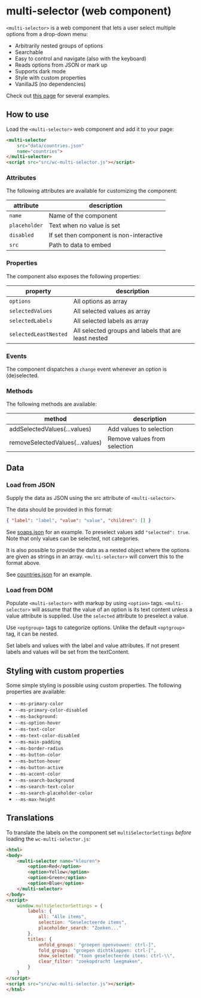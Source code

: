 # multi-selector (web component)

`<multi-selector>` is a web component that lets a user select multiple options from a drop-down menu:

* Arbitrarily nested groups of options
* Searchable
* Easy to control and navigate (also with the keyboard)
* Reads options from JSON or mark up
* Supports dark mode
* Style with custom properties
* VanillaJS (no dependencies)

Check out [this page](https://lcvriend.github.io/wc-multi-selector/) for several examples.

## How to use
Load the `<multi-selector>` web component and add it to your page:

```html
<multi-selector
    src="data/countries.json"
    name="countries">
</multi-selector>
<script src="src/wc-multi-selector.js"></script>
```

### Attributes
The following attributes are available for customizing the component:

attribute     | description
--------------|-------------
`name`        | Name of the component
`placeholder` | Text when no value is set
`disabled`    | If set then component is non-interactive
`src`         | Path to data to embed

### Properties
The component also exposes the following properties:

property              | description
----------------------|-------------
`options`             | All options as array
`selectedValues`      | All selected values as array
`selectedLabels`      | All selected labels as array
`selectedLeastNested` | All selected groups and labels that are least nested

### Events
The component dispatches a `change` event whenever an option is (de)selected.

### Methods
The following methods are available:

method                          | description
--------------------------------|-----------------------------
addSelectedValues(...values)    | Add values to selection
removeSelectedValues(...values) | Remove values from selection

## Data
### Load from JSON
Supply the data as JSON using the src attribute of `<multi-selector>`.

The data should be provided in this format:

```json
{ "label": "label", "value": "value", "children": [] }
```

See [soaps.json](data/soaps.json) for an example. To preselect values add `"selected": true`. Note that only values can be selected, not categories.

It is also possible to provide the data as a nested object where the options are given as strings in an array. `<multi-selector>` will convert this to the format above.

See [countries.json](data/countries.json) for an example.

### Load from DOM
Populate `<multi-selector>` with markup by using `<option>` tags. `<multi-selector>` will assume that the value of an option is its text content unless a value attribute is supplied. Use the `selected` attribute to preselect a value.

Use `<optgroup>` tags to categorize options. Unlike the default `<optgroup>` tag, it can be nested.

Set labels and values with the label and value attributes. If not present labels and values will be set from the textContent.

## Styling with custom properties
Some simple styling is possible using custom properties. The following properties are available:

* `--ms-primary-color`
* `--ms-primary-color-disabled`
* `--ms-background:`
* `--ms-option-hover`
* `--ms-text-color`
* `--ms-text-color-disabled`
* `--ms-main-padding`
* `--ms-border-radius`
* `--ms-button-color`
* `--ms-button-hover`
* `--ms-button-active`
* `--ms-accent-color`
* `--ms-search-background`
* `--ms-search-text-color`
* `--ms-search-placeholder-color`
* `--ms-max-height`

## Translations
To translate the labels on the component set `multiSelectorSettings` *before* loading the `wc-multi-selector.js`:

```html
<html>
<body>
    <multi-selector name="kleuren">
        <option>Red</option>
        <option>Yellow</option>
        <option>Green</option>
        <option>Blue</option>
    </multi-selector>
</body>
<script>
    window.multiSelectorSettings = {
        labels: {
            all: "Alle items",
            selection: "Geselecteerde items",
            placeholder_search: "Zoeken..."
        },
        titles: {
            unfold_groups: "groepen openvouwen: ctrl-]",
            fold_groups: "groepen dichtklappen: ctrl-[",
            show_selected: "toon geselecteerde items: ctrl-\\",
            clear_filter: "zoekopdracht leegmaken",
        }
    }
</script>
<script src="src/wc-multi-selector.js"></script>
</html>
```
